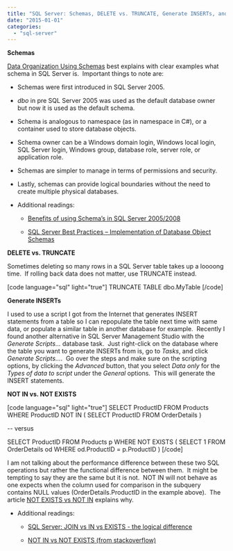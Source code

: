 ```yaml
---
title: "SQL Server: Schemas, DELETE vs. TRUNCATE, Generate INSERTs, and NOT IN vs. NOT EXISTS"
date: "2015-01-01"
categories: 
  - "sql-server"
---
```


**Schemas**

[Data Organization Using Schemas](http://dataeducation.com/blog/data-organization-using-schemas) best explains with clear examples what schema in SQL Server is.  Important things to note are:

- Schemas were first introduced in SQL Server 2005.

- _dbo_ in pre SQL Server 2005 was used as the default database owner but now it is used as the default schema.

- Schema is analogous to namespace (as in namespace in C#), or a container used to store database objects.

- Schema owner can be a Windows domain login, Windows local login, SQL Server login, Windows group, database role, server role, or application role.

- Schemas are simpler to manage in terms of permissions and security.

- Lastly, schemas can provide logical boundaries without the need to create multiple physical databases.

- Additional readings:
    - [Benefits of using Schema’s in SQL Server 2005/2008](http://www.praveenmodi.com/advantage-and-use-of-schemas-over-object-owners-in-sql-server-2005/)
    
    - [SQL Server Best Practices – Implementation of Database Object Schemas](http://technet.microsoft.com/en-us/library/dd283095(v=sql.100).aspx)

**DELETE vs. TRUNCATE**

Sometimes deleting so many rows in a SQL Server table takes up a loooong time.  If rolling back data does not matter, use TRUNCATE instead.

\[code language="sql" light="true"\] TRUNCATE TABLE dbo.MyTable \[/code\]

**Generate INSERTs**

I used to use a script I got from the Internet that generates INSERT statements from a table so I can repopulate the table next time with same data, or populate a similar table in another database for example.  Recently I found another alternative in SQL Server Management Studio with the _Generate Scripts..._ database task.  Just right-click on the database where the table you want to generate INSERTs from is, go to _Tasks_, and click _Generate Scripts..._.  Go over the steps and make sure on the scripting options, by clicking the _Advanced_ button, that you select _Data only_ for the _Types of data to script_ under the _General_ options.  This will generate the INSERT statements.

**NOT IN vs. NOT EXISTS**

\[code language="sql" light="true"\] SELECT ProductID FROM Products WHERE ProductID NOT IN ( SELECT ProductID FROM OrderDetails )

\-- versus

SELECT ProductID FROM Products p WHERE NOT EXISTS ( SELECT 1 FROM OrderDetails od WHERE od.ProductID = p.ProductID ) \[/code\]

I am not talking about the performance difference between these two SQL operations but rather the functional difference between them.  It might be tempting to say they are the same but it is not.  NOT IN will not behave as one expects when the column used for comparison in the subquery contains NULL values (OrderDetails.ProductID in the example above).  The article [NOT EXISTS vs NOT IN](http://sqlinthewild.co.za/index.php/2010/02/18/not-exists-vs-not-in/) explains why.

- Additional readings:
    - [SQL Server: JOIN vs IN vs EXISTS - the logical difference](http://weblogs.sqlteam.com/mladenp/archive/2007/05/18/60210.aspx)
    
    - [NOT IN vs NOT EXISTS (from stackoverflow)](http://stackoverflow.com/questions/173041/not-in-vs-not-exists)
